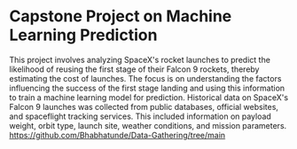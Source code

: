 # Capstone Project on Machine Learning Prediction
This project involves analyzing SpaceX's rocket launches to predict the likelihood of reusing the first stage of their Falcon 9 rockets, thereby estimating the cost of launches. The focus is on understanding the factors influencing the success of the first stage landing and using this information to train a machine learning model for prediction.
Historical data on SpaceX's Falcon 9 launches was collected from public databases, official websites, and spaceflight tracking services. This included information on payload weight, orbit type, launch site, weather conditions, and mission parameters.
https://github.com/Bhabhatunde/Data-Gathering/tree/main

